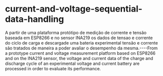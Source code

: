 # current-and-voltage-sequential-data-handling
A partir de uma plataforma protótipo de medição de corrente e tensão baseada em ESP8266 e no sensor INA219 os dados de tensao e corrente do ciclo de carga e descargade uma bateria experimental tensão e corrente são tratados  de maneira a poder avaliar o desempenho da mesma.----From a prototype current and voltage measurement platform based on ESP8266 and on the INA219 sensor, the voltage and current data of the charge and discharge cycle of an experimental voltage and current battery are processed in order to evaluate its performance.
